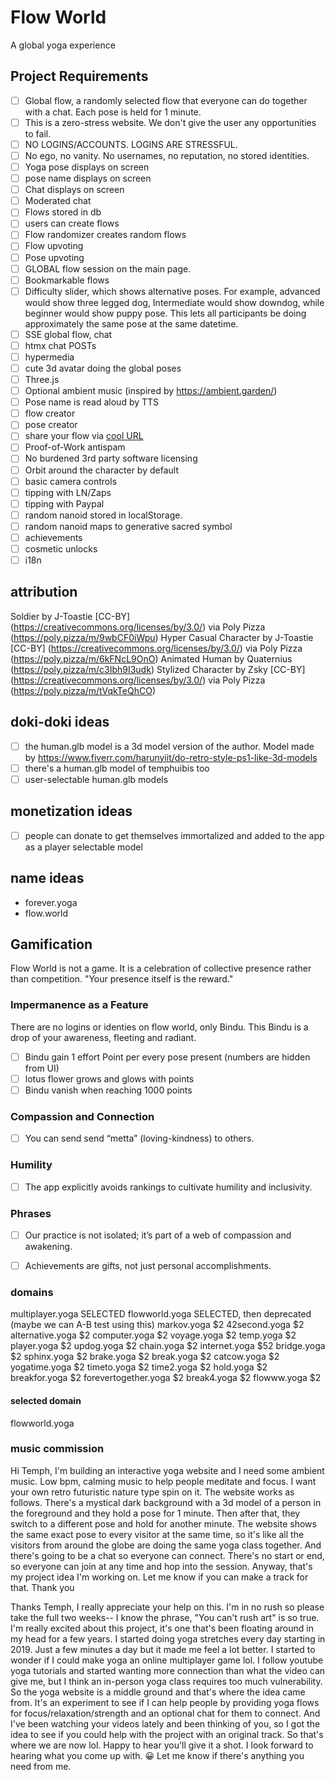 # Flow World

A global yoga experience

## Project Requirements

* [ ] Global flow, a randomly selected flow that everyone can do together with a chat. Each pose is held for 1 minute.
* [ ] This is a zero-stress website. We don't give the user any opportunities to fail.
* [ ] NO LOGINS/ACCOUNTS. LOGINS ARE STRESSFUL.
* [ ] No ego, no vanity. No usernames, no reputation, no stored identities. 
* [ ] Yoga pose displays on screen
* [ ] pose name displays on screen
* [ ] Chat displays on screen
* [ ] Moderated chat
* [ ] Flows stored in db
* [ ] users can create flows
* [ ] Flow randomizer creates random flows
* [ ] Flow upvoting
* [ ] Pose upvoting
* [ ] GLOBAL flow session on the main page.
* [ ] Bookmarkable flows
* [ ] Difficulty slider, which shows alternative poses. For example, advanced would show three legged dog, Intermediate would show downdog, while beginner would show puppy pose. This lets all participants be doing approximately the same pose at the same datetime.
* [ ] SSE global flow, chat
* [ ] htmx chat POSTs
* [ ] hypermedia
* [ ] cute 3d avatar doing the global poses
* [ ] Three.js 
* [ ] Optional ambient music (inspired by https://ambient.garden/)
* [ ] Pose name is read aloud by TTS
* [ ] flow creator
* [ ] pose creator
* [ ] share your flow via [cool URL](https://www.w3.org/Provider/Style/URI)
* [ ] Proof-of-Work antispam
* [ ] No burdened 3rd party software licensing
* [ ] Orbit around the character by default
* [ ] basic camera controls
* [ ] tipping with LN/Zaps
* [ ] tipping with Paypal
* [ ] random nanoid stored in localStorage.
* [ ] random nanoid maps to generative sacred symbol
* [ ] achievements
* [ ] cosmetic unlocks
* [ ] i18n

## attribution

Soldier by J-Toastie [CC-BY] (https://creativecommons.org/licenses/by/3.0/) via Poly Pizza (https://poly.pizza/m/9wbCF0iWpu)
Hyper Casual Character by J-Toastie [CC-BY] (https://creativecommons.org/licenses/by/3.0/) via Poly Pizza (https://poly.pizza/m/6kFNcL9OnO)
Animated Human by Quaternius (https://poly.pizza/m/c3Ibh9I3udk)
Stylized Character by Zsky [CC-BY] (https://creativecommons.org/licenses/by/3.0/) via Poly Pizza (https://poly.pizza/m/tVqkTeQhCO)

## doki-doki ideas

* [ ] the human.glb model is a 3d model version of the author. Model made by https://www.fiverr.com/harunyiit/do-retro-style-ps1-like-3d-models
* [ ] there's a human.glb model of temphuibis too
* [ ] user-selectable human.glb models

## monetization ideas

* [ ] people can donate to get themselves immortalized and added to the app as a player selectable model


## name ideas

* forever.yoga
* flow.world


## Gamification

Flow World is not a game. It is a celebration of collective presence rather than competition. "Your presence itself is the reward."



### Impermanence as a Feature 

There are no logins or identies on flow world, only Bindu. This Bindu is a drop of your awareness, fleeting and radiant.

* [ ] Bindu gain 1 effort Point per every pose present (numbers are hidden from UI)
* [ ] lotus flower grows and glows with points
* [ ] Bindu vanish when reaching 1000 points

### Compassion and Connection

* [ ] You can send send “metta” (loving-kindness) to others.


### Humility

* [ ] The app explicitly avoids rankings to cultivate humility and inclusivity.

### Phrases

* [ ] Our practice is not isolated; it’s part of a web of compassion and awakening.
* [ ] Achievements are gifts, not just personal accomplishments.


### domains

multiplayer.yoga SELECTED
flowworld.yoga SELECTED, then deprecated (maybe we can A-B test using this)
markov.yoga $2
42second.yoga $2
alternative.yoga $2
computer.yoga $2
voyage.yoga $2
temp.yoga $2
player.yoga $2
updog.yoga $2
chain.yoga $2
internet.yoga $52
bridge.yoga $2
sphinx.yoga $2
brake.yoga $2
break.yoga $2
catcow.yoga $2
yogatime.yoga $2
timeto.yoga $2
time2.yoga $2
hold.yoga $2
breakfor.yoga $2
forevertogether.yoga $2
break4.yoga $2
flowww.yoga $2


#### selected domain

flowworld.yoga


### music commission

Hi Temph, I'm building an interactive yoga website and I need some ambient music. Low bpm, calming music to help people meditate and focus. I want your own retro futuristic nature type spin on it. The website works as follows. There's a mystical dark background with a 3d model of a person in the foreground and they hold a pose for 1 minute. Then after that, they switch to a different pose and hold for another minute. The website shows the same exact pose to every visitor at the same time, so it's like all the visitors from around the globe are doing the same yoga class together. And there's going to be a chat so everyone can connect. There's no start or end, so everyone can join at any time and hop into the session. Anyway, that's my project idea I'm working on. Let me know if you can make a track for that. Thank you

Thanks Temph, I really appreciate your help on this. I'm in no rush so please take the full two weeks-- I know the phrase, "You can't rush art" is so true. I'm really excited about this project, it's one that's been floating around in my head for a few years. I started doing yoga stretches every day starting in 2019. Just a few minutes a day but it made me feel a lot better. I started to wonder if I could make yoga an online multiplayer game lol. I follow youtube yoga tutorials and started wanting more connection than what the video can give me, but I think an in-person yoga class requires too much vulnerability. So the yoga website is a middle ground and that's where the idea came from. It's an experiment to see if I can help people by providing yoga flows for focus/relaxation/strength and an optional chat for them to connect. And I've been watching your videos lately and been thinking of you, so I got the idea to see if you could help with the project with an original track. So that's where we are now lol. Happy to hear you'll give it a shot. I look forward to hearing what you come up with. 😀 Let me know if there's anything you need from me.

